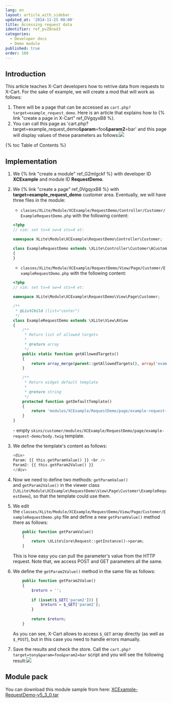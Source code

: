 ```yaml
---
lang: en
layout: article_with_sidebar
updated_at: '2014-11-25 00:00'
title: Accessing request data
identifier: ref_pvZ8nad3
categories:
  - Developer docs
  - Demo module
published: true
order: 100
---
```

## Introduction

This article teaches X-Cart developers how to retrive data from requests to X-Cart. For the sake of example, we will create a mod that will work as follows:

1.  There will be a page that can be accessed as `cart.php?target=example_request_demo`. Here is an article that explains how to {% link "create a page in X-Cart" ref_0VgqyxB8 %}.
2.  You can call this page as 'cart.php?target=example_request_demo&**param**=foo&**param2**=bar' and this page will display values of these parameters as follows:![]({{site.baseurl}}/attachments/524294/8355983.png)

{% toc Table of Contents %}

## Implementation

1.  We {% link "create a module" ref_G2mlgckf %} with developer ID **XCExample** and module ID **RequestDemo**.
2.  We {% link "create a page" ref_0VgqyxB8 %} with **target=example_request_demo** customer area. Eventually, we will have three files in the module:
    - `classes/XLite/Module/XCExample/RequestDemo/Controller/Customer/ExampleRequestDemo.php` with the following content:
    
    ```php
    <?php
	// vim: set ts=4 sw=4 sts=4 et:

	namespace XLite\Module\XCExample\RequestDemo\Controller\Customer;

	class ExampleRequestDemo extends \XLite\Controller\Customer\ACustomer
	{
	}
    ```
    
    - `classes/XLite/Module/XCExample/RequestDemo/View/Page/Customer/ExampleRequestDemo.php` with the following content:
    
    ```php
    <?php
	// vim: set ts=4 sw=4 sts=4 et:

	namespace XLite\Module\XCExample\RequestDemo\View\Page\Customer;

	/**
	 * @ListChild (list="center")
	 */
	class ExampleRequestDemo extends \XLite\View\AView
	{
    	/**
	     * Return list of allowed targets
    	 *
	     * @return array
    	 */
	    public static function getAllowedTargets()
    	{
        	return array_merge(parent::getAllowedTargets(), array('example_request_demo'));
	    }

    	/**
	     * Return widget default template
    	 *
	     * @return string
    	 */
	    protected function getDefaultTemplate()
    	{
        	return 'modules/XCExample/RequestDemo/page/example-request-demo/body.twig';
	    }
	}
    ```
    
    - empty `skins/customer/modules/XCExample/RequestDemo/page/example-request-demo/body.twig` template.
    
3.  We define the template's content as follows: 
    ```php
    <div>
    Param: {{ this.getParamValue() }} <br />
    Param2: {{ this.getParam2Value() }}
    </div>
    ```

4.  Now we need to define two methods: `getParamValue()` and `getParam2Value()` in the viewer class (`\XLite\Module\XCExample\RequestDemo\View\Page\Customer\ExampleRequestDemo`), so that the template could use them.
5.  We edit the `classes/XLite/Module/XCExample/RequestDemo/View/Page/Customer/ExampleRequestDemo.php` file and define a new `getParamValue()` method there as follows: 

    ```php
        public function getParamValue()
        {
            return \XLite\Core\Request::getInstance()->param;
        }
    ```

    This is how easy you can pull the parameter's value from the HTTP request. Note that, we access POST and GET parameters all the same.

6.  We define the `getParam2Value()` method in the same file as follows: 

    ```php
        public function getParam2Value()
        {
            $return = '';
            
            if (isset($_GET['param2'])) {
                $return = $_GET['param2'];
            }
            
            return $return;
        }
    ```

    As you can see, X-Cart allows to access `$_GET` array directly (as well as `$_POST`), but in this case you need to handle errors manually.

7.  Save the results and check the store. Call the `cart.php?target=tony&param=foo&param2=bar` script and you will see the following result:![]({{site.baseurl}}/attachments/524294/8355983.png)

## Module pack

You can download this module sample from here: [XCExample-RequestDemo-v5_3_0.tar]({{site.baseurl}}/attachments/modules/XCExample-RequestDemo-v5_3_0.tar)